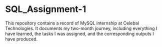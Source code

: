 # SQL_Assignment-1
This repository contains a record of MySQL internship at Celebal Technologies. It documents my two-month journey, including everything I have learned, the tasks I was assigned, and the corresponding outputs I have produced.
